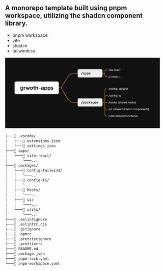 ## A monorepo template built using pnpm workspace, utilizing the shadcn component library.

- pnpm workspace
- vite
- shadcn
- tailwindcss

![project](./grwoth-apps.png)

```
├───📁 .vscode/
│   ├───📄 extensions.json
│   └───📄 settings.json
├───📁 apps/
│   └───📁 vite-react/
│       └───...
├───📁 packages/
│   ├───📁 config-tailwind/
│   │   └───...
│   ├───📁 config-ts/
│   │   └───...
│   ├───📁 hooks/
│   │   └───...
│   ├───📁 ui/
│   │   └───...
│   └───📁 utils/
│       └───...
├───📄 .eslintignore
├───📄 .eslintrc.cjs
├───📄 .gitignore
├───📄 .npmrc
├───📄 .prettierignore
├───📄 .prettierrc
├───📄 README.md
├───📄 package.json
├───📄 pnpm-lock.yaml
└───📄 pnpm-workspace.yaml
```
